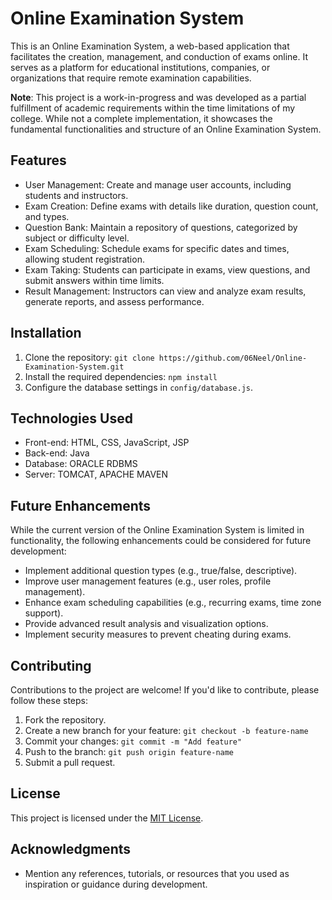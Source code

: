# Online Examination System

This is an Online Examination System, a web-based application that facilitates the creation, management, and conduction of exams online. It serves as a platform for educational institutions, companies, or organizations that require remote examination capabilities.

**Note**: This project is a work-in-progress and was developed as a partial fulfillment of academic requirements within the time limitations of my college. While not a complete implementation, it showcases the fundamental functionalities and structure of an Online Examination System.

## Features

- User Management: Create and manage user accounts, including students and instructors.
- Exam Creation: Define exams with details like duration, question count, and types.
- Question Bank: Maintain a repository of questions, categorized by subject or difficulty level.
- Exam Scheduling: Schedule exams for specific dates and times, allowing student registration.
- Exam Taking: Students can participate in exams, view questions, and submit answers within time limits.
- Result Management: Instructors can view and analyze exam results, generate reports, and assess performance.

## Installation

1. Clone the repository: `git clone https://github.com/06Neel/Online-Examination-System.git`
2. Install the required dependencies: `npm install`
3. Configure the database settings in `config/database.js`.

## Technologies Used

- Front-end: HTML, CSS, JavaScript, JSP
- Back-end: Java
- Database: ORACLE RDBMS
- Server: TOMCAT, APACHE MAVEN

## Future Enhancements

While the current version of the Online Examination System is limited in functionality, the following enhancements could be considered for future development:

- Implement additional question types (e.g., true/false, descriptive).
- Improve user management features (e.g., user roles, profile management).
- Enhance exam scheduling capabilities (e.g., recurring exams, time zone support).
- Provide advanced result analysis and visualization options.
- Implement security measures to prevent cheating during exams.

## Contributing

Contributions to the project are welcome! If you'd like to contribute, please follow these steps:
1. Fork the repository.
2. Create a new branch for your feature: `git checkout -b feature-name`
3. Commit your changes: `git commit -m "Add feature"`
4. Push to the branch: `git push origin feature-name`
5. Submit a pull request.

## License

This project is licensed under the [MIT License](LICENSE).

## Acknowledgments

- Mention any references, tutorials, or resources that you used as inspiration or guidance during development.
